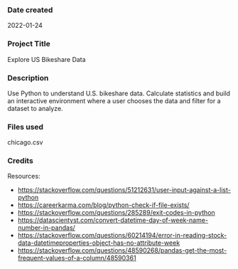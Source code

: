### Date created
2022-01-24

### Project Title
Explore US Bikeshare Data

### Description
Use Python to understand U.S. bikeshare data.  Calculate statistics and build an interactive environment where a user chooses the data and filter for a dataset to analyze.

### Files used
chicago.csv

### Credits
Resources:
* https://stackoverflow.com/questions/51212631/user-input-against-a-list-python
* https://careerkarma.com/blog/python-check-if-file-exists/
* https://stackoverflow.com/questions/285289/exit-codes-in-python
* https://datascientyst.com/convert-datetime-day-of-week-name-number-in-pandas/
* https://stackoverflow.com/questions/60214194/error-in-reading-stock-data-datetimeproperties-object-has-no-attribute-week
* https://stackoverflow.com/questions/48590268/pandas-get-the-most-frequent-values-of-a-column/48590361
